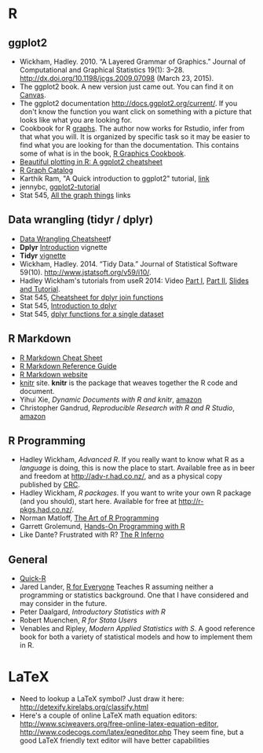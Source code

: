 <!--
.. title: Links
.. slug: links
.. date: 2015-03-26 00:16:00 UTC-07:00
.. tags: 
.. category: 
.. link: 
.. description: 
.. type: text
-->

# R

## ggplot2

- Wickham, Hadley. 2010. “A Layered Grammar of Graphics.” Journal of Computational and Graphical Statistics 19(1): 3–28. http://dx.doi.org/10.1198/jcgs.2009.07098 (March 23, 2015).
- The ggplot2 book. A new version just came out. You can find it on [Canvas](https://canvas.uw.edu/courses/964019/files/?preview=30992347).
- The ggplot2 documentation http://docs.ggplot2.org/current/. If you don't know the function you want click on something with a picture that looks like what you are looking for.
- Cookbook for R [graphs](http://www.cookbook-r.com/Graphs/). The author now works for Rstudio, infer from that what you will. It is organized by specific task so it may be easier to find what you are looking for than the documentation. This contains some of what is in the book, [R Graphics Cookbook](http://shop.oreilly.com/product/0636920023135.do).
- [Beautiful plotting in R: A ggplot2 cheatsheet](http://zevross.com/blog/2014/08/04/beautiful-plotting-in-r-a-ggplot2-cheatsheet-3/)
- [R Graph Catalog](http://shinyapps.stat.ubc.ca/r-graph-catalog/)
- Karthik Ram, "A Quick introduction to ggplot2" tutorial, [link](http://inundata.org/2013/04/10/a-quick-introduction-to-ggplot2/)
- jennybc, [ggplot2-tutorial](https://github.com/jennybc/ggplot2-tutorial)
- Stat 545, [All the graph things](https://stat545-ubc.github.io/graph00_index.html) links


## Data wrangling (tidyr / dplyr)

- [Data Wrangling Cheatsheet](http://www.rstudio.com/wp-content/uploads/2015/02/data-wrangling-cheatsheet.pd)f
- **Dplyr** [Introduction](http://cran.r-project.org/web/packages/dplyr/vignettes/introduction.html) vignette
- **Tidyr** [vignette](http://cran.r-project.org/web/packages/tidyr/vignettes/tidy-data.html)
- Wickham, Hadley. 2014. “Tidy Data.” Journal of Statistical Software 59(10). http://www.jstatsoft.org/v59/i10/.
- Hadley Wickham's tutorials from useR 2014: Video [Part I](https://www.youtube.com/watch?v=8SGif63VW6E), [Part II](https://www.youtube.com/watch?v=Ue08LVuk790), [Slides and Tutorial](https://www.dropbox.com/sh/i8qnluwmuieicxc/AAAgt9tIKoIm7WZKIyK25lh6a).
- Stat 545, [Cheatsheet for dplyr join functions](https://stat545-ubc.github.io/bit001_dplyr-cheatsheet.html)
- Stat 545, [Introduction to dplyr](https://stat545-ubc.github.io/block009_dplyr-intro.html)
- Stat 545, [dplyr functions for a single dataset](https://stat545-ubc.github.io/block010_dplyr-end-single-table.html)

## R Markdown

- [R Markdown Cheat Sheet](http://www.rstudio.com/wp-content/uploads/2015/02/rmarkdown-cheatsheet.pdf)
- [R Markdown Reference Guide](http://www.rstudio.com/wp-content/uploads/2015/02/rmarkdown-cheatsheet.pdf)
- [R Markdown website](http://rmarkdown.rstudio.com/)
- [knitr](http://yihui.name/knitr/) site. **knitr** is the package that weaves together the R code and document.
- Yihui Xie, *Dynamic Documents with R and knitr*, [amazon](http://www.amazon.com/Dynamic-Documents-knitr-Chapman-Series/dp/1482203537)
- Christopher Gandrud, *Reproducible Research with R and R Studio*, [amazon](http://www.amazon.com/Reproducible-Research-RStudio-Chapman-Series/dp/1466572841)

## R Programming

- Hadley Wickham, *Advanced R*. If you really want to know what R as a *language* is doing, this is now the place to start. Available free as in beer and freedom at http://adv-r.had.co.nz/, and as a physical copy published by [CRC](http://www.amazon.com/dp/1466586966/).
- Hadley Wickham, *R packages*. If you want to write your own R package (and you should), start here. Available for free at http://r-pkgs.had.co.nz/.
- Norman Matloff, [The Art of R Programming](http://www.amazon.com/The-Art-Programming-Statistical-Software/dp/1593273843)
- Garrett Grolemund, [Hands-On Programming with R](http://shop.oreilly.com/product/0636920028574.do)
- Like Dante? Frustrated with R? [The R Inferno](http://www.burns-stat.com/documents/books/the-r-inferno/)

## General

- [Quick-R](http://www.statmethods.net/)
- Jared Lander, [R for Everyone](http://www.amazon.com/Everyone-Advanced-Analytics-Graphics-Addison-Wesley/dp/0321888030) Teaches R assuming neither a programming or statistics background. One that I have considered and may consider in the future.
- Peter Daalgard, *Introductory Statistics with R*
- Robert Muenchen, *R for Stata Users*
- Venables and Ripley, *Modern Applied Statistics with S*. A good reference book for both a variety of statistical models and how to implement them in R. 

# LaTeX

- Need to lookup a LaTeX symbol? Just draw it here: <http://detexify.kirelabs.org/classify.html>
- Here's a couple of online LaTeX math equation editors: <http://www.sciweavers.org/free-online-latex-equation-editor>, <http://www.codecogs.com/latex/eqneditor.php> They seem fine, but a good LaTeX friendly text editor will have better capabilities
